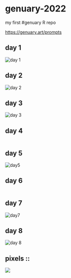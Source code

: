 # genuary-2022
my first #genuary R repo

https://genuary.art/prompts 


## day 1
![day 1](plots/day1.png)

## day 2
![day 2](plots/day2.png)

## day 3
![day 3](plots/day3.png)

## day 4
![]()

## day 5
![day5](plots/day5.png)

## day 6 
![]()

## day 7 
![day7](plots/day7.png)


## day 8
![day 8](plots/day8.png)




## pixels :: 
![](plots/pixels.png)













